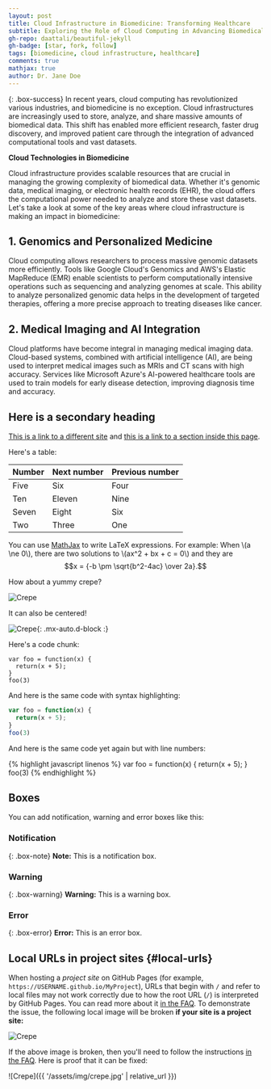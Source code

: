 ```yaml
---
layout: post
title: Cloud Infrastructure in Biomedicine: Transforming Healthcare
subtitle: Exploring the Role of Cloud Computing in Advancing Biomedical Research and Healthcare
gh-repo: daattali/beautiful-jekyll
gh-badge: [star, fork, follow]
tags: [biomedicine, cloud infrastructure, healthcare]
comments: true
mathjax: true
author: Dr. Jane Doe
---
```



{: .box-success}
In recent years, cloud computing has revolutionized various industries, and biomedicine is no exception. Cloud infrastructures are increasingly used to store, analyze, and share massive amounts of biomedical data. This shift has enabled more efficient research, faster drug discovery, and improved patient care through the integration of advanced computational tools and vast datasets.

**Cloud Technologies in Biomedicine**

Cloud infrastructure provides scalable resources that are crucial in managing the growing complexity of biomedical data. Whether it's genomic data, medical imaging, or electronic health records (EHR), the cloud offers the computational power needed to analyze and store these vast datasets. Let's take a look at some of the key areas where cloud infrastructure is making an impact in biomedicine:
## 1. **Genomics and Personalized Medicine**

Cloud computing allows researchers to process massive genomic datasets more efficiently. Tools like Google Cloud's Genomics and AWS's Elastic MapReduce (EMR) enable scientists to perform computationally intensive operations such as sequencing and analyzing genomes at scale. This ability to analyze personalized genomic data helps in the development of targeted therapies, offering a more precise approach to treating diseases like cancer.

## 2. **Medical Imaging and AI Integration**

Cloud platforms have become integral in managing medical imaging data. Cloud-based systems, combined with artificial intelligence (AI), are being used to interpret medical images such as MRIs and CT scans with high accuracy. Services like Microsoft Azure's AI-powered healthcare tools are used to train models for early disease detection, improving diagnosis time and accuracy.

## Here is a secondary heading

[This is a link to a different site](https://deanattali.com/) and [this is a link to a section inside this page](#local-urls).

Here's a table:

| Number | Next number | Previous number |
| :------ |:--- | :--- |
| Five | Six | Four |
| Ten | Eleven | Nine |
| Seven | Eight | Six |
| Two | Three | One |

You can use [MathJax](https://www.mathjax.org/) to write LaTeX expressions. For example:
When \\(a \ne 0\\), there are two solutions to \\(ax^2 + bx + c = 0\\) and they are $$x = {-b \pm \sqrt{b^2-4ac} \over 2a}.$$

How about a yummy crepe?

![Crepe](https://beautifuljekyll.com/assets/img/crepe.jpg)

It can also be centered!

![Crepe](https://beautifuljekyll.com/assets/img/crepe.jpg){: .mx-auto.d-block :}

Here's a code chunk:

~~~
var foo = function(x) {
  return(x + 5);
}
foo(3)
~~~

And here is the same code with syntax highlighting:

```javascript
var foo = function(x) {
  return(x + 5);
}
foo(3)
```

And here is the same code yet again but with line numbers:

{% highlight javascript linenos %}
var foo = function(x) {
  return(x + 5);
}
foo(3)
{% endhighlight %}

## Boxes
You can add notification, warning and error boxes like this:

### Notification

{: .box-note}
**Note:** This is a notification box.

### Warning

{: .box-warning}
**Warning:** This is a warning box.

### Error

{: .box-error}
**Error:** This is an error box.

## Local URLs in project sites {#local-urls}

When hosting a *project site* on GitHub Pages (for example, `https://USERNAME.github.io/MyProject`), URLs that begin with `/` and refer to local files may not work correctly due to how the root URL (`/`) is interpreted by GitHub Pages. You can read more about it [in the FAQ](https://beautifuljekyll.com/faq/#links-in-project-page). To demonstrate the issue, the following local image will be broken **if your site is a project site:**

![Crepe](/assets/img/crepe.jpg)

If the above image is broken, then you'll need to follow the instructions [in the FAQ](https://beautifuljekyll.com/faq/#links-in-project-page). Here is proof that it can be fixed:

![Crepe]({{ '/assets/img/crepe.jpg' | relative_url }})